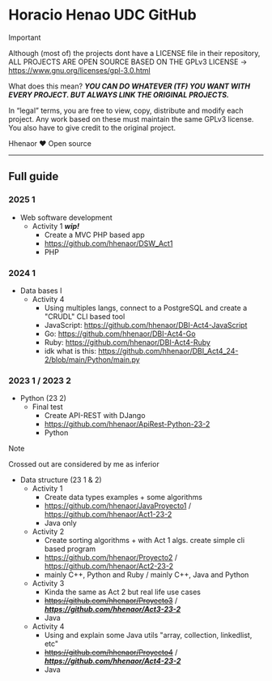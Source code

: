 # Horacio Henao UDC GitHub

> [!IMPORTANT]
> Although (most of) the projects dont have a LICENSE file in their repository, ALL PROJECTS ARE OPEN SOURCE BASED ON THE GPLv3 LICENSE -> https://www.gnu.org/licenses/gpl-3.0.html
> 
> What does this mean? ***YOU CAN DO WHATEVER (TF) YOU WANT WITH EVERY PROJECT. BUT ALWAYS LINK THE ORIGINAL PROJECTS.***
> 
> In “legal” terms, you are free to view, copy, distribute and modify each project. Any work based on these must maintain the same GPLv3 license. You also have to give credit to the original project. 

Hhenaor ❤ Open source

---

## Full guide

### 2025 1
- Web software development 
  - Activity 1 ***wip!***
    - Create a MVC PHP based app
    - https://github.com/hhenaor/DSW_Act1
    - PHP

### 2024 1

- Data bases I
  - Activity 4
    - Using multiples langs, connect to a PostgreSQL and create a "CRUDL" CLI based tool 
    - JavaScript: https://github.com/hhenaor/DBI-Act4-JavaScript
    - Go: https://github.com/hhenaor/DBI-Act4-Go
    - Ruby: https://github.com/hhenaor/DBI-Act4-Ruby
    - idk what is this: https://github.com/hhenaor/DBI_Act4_24-2/blob/main/Python/main.py

### 2023 1 / 2023 2

- Python (23 2)
  - Final test
    - Create API-REST with DJango
    - https://github.com/hhenaor/ApiRest-Python-23-2
    - Python
   
> [!NOTE]
> Crossed out are considered by me as inferior

- Data structure (23 1 & 2)
  - Activity 1
    - Create data types examples + some algorithms
    - https://github.com/hhenaor/JavaProyecto1 / https://github.com/hhenaor/Act1-23-2
    - Java only
  - Activity 2
    - Create sorting algorithms + with Act 1 algs. create simple cli based program
    - https://github.com/hhenaor/Proyecto2 / https://github.com/hhenaor/Act2-23-2
    - mainly C++, Python and Ruby / mainly C++, Java and Python
  - Activity 3
    - Kinda the same as Act 2 but real life use cases
    - ~~https://github.com/hhenaor/Proyecto3~~ / ***https://github.com/hhenaor/Act3-23-2***
    - Java
  - Activity 4
    - Using and explain some Java utils "array, collection, linkedlist, etc"
    - ~~https://github.com/hhenaor/Proyecto4~~ / ***https://github.com/hhenaor/Act4-23-2***
    - Java
   

